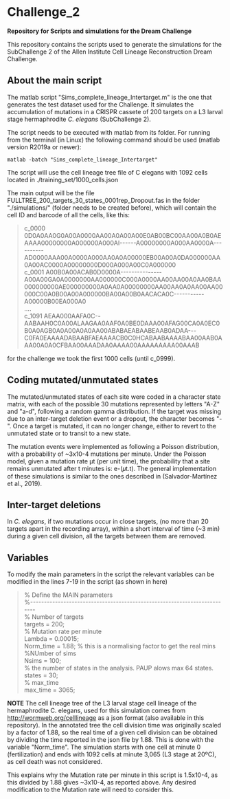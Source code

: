 # Challenge_2
**Repository for Scripts and simulations for the Dream Challenge**

This repository contains the scripts used to generate the simulations for the SubChallenge 2 of the Allen Institute Cell Lineage Reconstruction Dream Challenge.

## About the main script

The matlab script "Sims_complete_lineage_Intertarget.m" is the one that generates the test dataset used for the Challenge.
It simulates the accumulation of mutations in a CRISPR cassete of 200 targets on a L3 larval stage hermaphrodite *C. elegans* (SubChallenge 2).

The script needs to be executed with matlab from its folder. For running from the terminal (in Linux) the following command should be used (matlab version R2019a or newer):

`matlab -batch "Sims_complete_lineage_Intertarget"`

The script will use the cell lineage tree file of C elegans with 1092 cells located in ./training_set/1000_cells.json

The main output will be the file FULLTREE_200_targets_30_states_0001rep_Dropout.fas in the folder "./simulations/" (folder needs to be created before), which will contain the cell ID and barcode of all the cells, like this:

> c_0000	0D0A0AA0G0A00A0000AA00A0A00A00E0AB00BC00AA00A0B0AEAAAA00000000A000000A000AI------A00000000A000AA0000A----------AD0000AAA00A0000A000AA0A0A00000EB00A00A0DA000000AA0A00AC0000A00000000D000A000A00C0A000000<br />
c_0001	A00B0A00ACAB0D0000A---------------A00A00GA0A0000000AA000000C000A0000AA00AA00A0AA0BAA000000000AE000000000A0AA0A00000000AA00AA0A0AA00AA00000C00A0B00A00A000000BA00A00B0AACACA0C-----------A00000B00EA000A0<br />
....<br />
c_1091	AEAA000AAFA0C--AABAAH0C0A00ALAAGAA0AAF0A0BE0DAAA00AFAG00CA0A0EC0B0A0AGB0A0A00A0A0AA00ABABAEABAABEAAB0ADAA---C0FA0EAAAADABAABFAEAAAACB0C0HCABAABAAAABAA00AAB0AAA00A0A0CFBAA00AAADAA0AAAA00AAAAAAAAA00AAAB<br />

for the challenge we took the first 1000 cells (until c_0999).

## Coding mutated/unmutated states

The mutated/unmutated states of each site were coded in a character state matrix, with each of the possible 30 mutations represented by letters "A-Z" and "a-d", following a random gamma distribution. If the target was missing due to an inter-target deletion event or a dropout, the character becomes "-". Once a target is mutated, it can no longer change, either to revert to the unmutated state or to transit to a new state.
 
The mutation events were implemented as following a Poisson distribution, with a probability of ~3x10-4 mutations per minute. Under the Poisson model, given a mutation rate μt (per unit time), the probability that a site remains unmutated after t minutes is:  e-(𝜇t.t). The general implementation of these simulations is similar to the ones described in (Salvador-Martínez et al., 2019).

## Inter-target deletions
 
In *C. elegans*, if two mutations occur in close targets, (no more than 20 targets apart in the recording array), within a short interval of time (~3 min) during a given cell division, all the targets between them are removed.

## Variables 

To modify the main parameters in the script the relevant variables can be modified in the lines 7-19 in the script (as shown in here)

> % Define the MAIN parameters<br />
%-------------------------------------------------------------------------<br />
% Number of targets<br />
targets = 200;<br />
% Mutation rate per minute<br />
Lambda = 0.00015;<br />
Norm_time = 1.88; % this is a normalising factor to get the real mins
%NUmber of sims<br />
Nsims = 100;<br />
% the number of states in the analysis. PAUP alows max 64 states.<br />
states = 30;<br />
% max_time<br />
max_time = 3065;<br />


**NOTE**
The cell lineage tree of the L3 larval stage cell lineage of the hermaphrodite C. elegans, used for this simulation comes from http://wormweb.org/celllineage as a json format (also available in this repository). In the annotated tree the cell division time was originally scaled by a factor of 1.88, so the real time of a given cell division can be obtained by dividing the time reported in the json file by 1.88. This is done with the variable "Norm_time". 
The simulation starts with one cell at minute 0 (fertilization) and ends with 1092 cells at minute 3,065 (L3 stage at 20ºC), as cell death was not considered.

This explains why the Mutation rate per minute in this script is 1.5x10-4, as this divided by 1.88 gives ~3x10-4, as reported above. Any desired modification to the Mutation rate will need to consider this.
